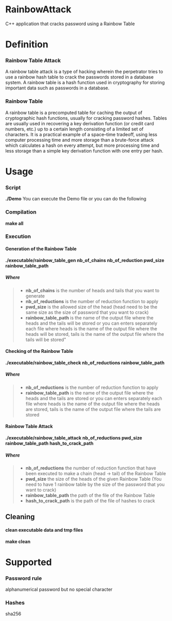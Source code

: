 # RainbowAttack
C++ application that cracks password using a Rainbow Table

# Definition

### Rainbow Table Attack
A rainbow table attack is a type of hacking wherein the perpetrator tries to use a rainbow hash table to crack the passwords stored in a database system. A rainbow table is a hash function used in cryptography for storing important data such as passwords in a database.

### Rainbow Table
A rainbow table is a precomputed table for caching the output of cryptographic hash functions, usually for cracking password hashes. Tables are usually used in recovering a key derivation function (or credit card numbers, etc.) up to a certain length consisting of a limited set of characters. It is a practical example of a space–time tradeoff, using less computer processing time and more storage than a brute-force attack which calculates a hash on every attempt, but more processing time and less storage than a simple key derivation function with one entry per hash.

# Usage

### Script
**./Demo**
You can execute the Demo file or you can do the following

### Compilation
**make all**

### Execution
#### Generation of the Rainbow Table
**./executable/rainbow_table_gen nb_of_chains nb_of_reduction pwd_size rainbow_table_path**

##### Where
> - **nb_of_chains** is the number of heads and tails that you want to generate
> - **nb_of_reductions** is the number of reduction function to apply
> - **pwd_size** is the allowed size of the head (head need to be the same size as the size of password that you want to crack)
> - **rainbow_table_path** is the name of the output file where the heads and the tails will be stored 
>or you can enters separately each file where
>heads is the name of the output file where the heads will be stored,
>tails is the name of the output file where the tails will be stored"

#### Checking of the Rainbow Table
**./executable/rainbow_table_check nb_of_reductions rainbow_table_path**

##### Where
> - **nb_of_reductions** is the number of reduction function to apply
> - **rainbow_table_path** is the name of the output file where the heads and the tails are stored 
>or you can enters separately each file where 
>heads is the name of the output file where the heads are stored,
>tails is the name of the output file where the tails are stored


#### Rainbow Table Attack
**./executable/rainbow_table_attack nb_of_reductions pwd_size rainbow_table_path hash_to_crack_path**

##### Where
> - **nb_of_reductions** the number of reduction function that have been executed to make a chain (head -> tail) of the Rainbow Table
> - **pwd_size** the size of the heads of the given Rainbow Table (You need to have 1 rainbow table by the size of the password that you want to crack)
> - **rainbow_table_path** the path of the file of the Rainbow Table
> - **hash_to_crack_path** is the path of the file of hashes to crack
            
## Cleaning
#### clean executable data and tmp files 
**make clean**

# Supported
### Password rule
alphanumerical password but no special character

###  Hashes
sha256

